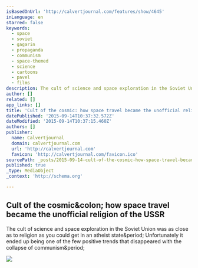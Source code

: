```yaml
---
isBasedOnUrl: 'http://calvertjournal.com/features/show/4645'
inLanguage: en
starred: false
keywords:
  - space
  - soviet
  - gagarin
  - propaganda
  - communism
  - space-themed
  - science
  - cartoons
  - pavel
  - films
description: The cult of science and space exploration in the Soviet Union was as close as to religion as you could get in an atheist state. Unfortunately it ended up being one of the few positive trends that disappeared with the collapse of communism.
author: []
related: []
app_links: []
title: 'Cult of the cosmic: how space travel became the unofficial religion of the USSR'
datePublished: '2015-09-14T10:37:32.572Z'
dateModified: '2015-09-14T10:37:15.460Z'
authors: []
publisher:
  name: Calvertjournal
  domain: calvertjournal.com
  url: 'http://calvertjournal.com'
  favicon: 'http://calvertjournal.com/favicon.ico'
sourcePath: _posts/2015-09-14-cult-of-the-cosmic-how-space-travel-became-the-unofficial-r.md
published: true
_type: MediaObject
_context: 'http://schema.org'

---
```

<article style=""><h1>Cult of the cosmic&amp;colon; how space travel became the unofficial religion of the USSR</h1><p>The cult of science and space exploration in the Soviet Union was as close as to religion as you could get in an atheist state&amp;period; Unfortunately it ended up being one of the few positive trends that disappeared with the collapse of communism&amp;period;</p><img src="http://calvertjournal.com/images/uploads/thumbnails/2015_September/Space/Ivan_Mikhaylov_Playground_12_3.jpg" /></article>